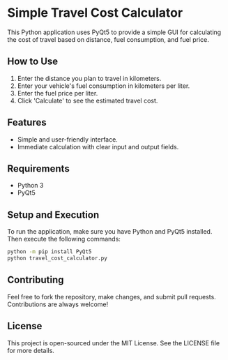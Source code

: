 
# Simple Travel Cost Calculator

This Python application uses PyQt5 to provide a simple GUI for calculating the cost of travel based on distance, fuel consumption, and fuel price.

## How to Use

1. Enter the distance you plan to travel in kilometers.
2. Enter your vehicle's fuel consumption in kilometers per liter.
3. Enter the fuel price per liter.
4. Click 'Calculate' to see the estimated travel cost.

## Features

- Simple and user-friendly interface.
- Immediate calculation with clear input and output fields.

## Requirements

- Python 3
- PyQt5

## Setup and Execution

To run the application, make sure you have Python and PyQt5 installed. Then execute the following commands:

```bash
python -m pip install PyQt5
python travel_cost_calculator.py
```

## Contributing

Feel free to fork the repository, make changes, and submit pull requests. Contributions are always welcome!

## License

This project is open-sourced under the MIT License. See the LICENSE file for more details.